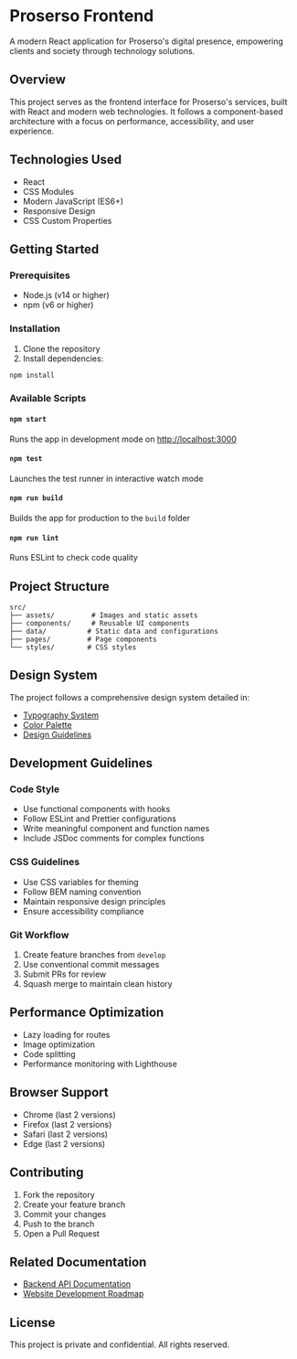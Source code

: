 # Proserso Frontend

A modern React application for Proserso's digital presence, empowering clients and society through technology solutions.

## Overview

This project serves as the frontend interface for Proserso's services, built with React and modern web technologies. It follows a component-based architecture with a focus on performance, accessibility, and user experience.

## Technologies Used

- React
- CSS Modules
- Modern JavaScript (ES6+)
- Responsive Design
- CSS Custom Properties

## Getting Started

### Prerequisites
- Node.js (v14 or higher)
- npm (v6 or higher)

### Installation
1. Clone the repository
2. Install dependencies:
```bash
npm install
```

### Available Scripts

#### `npm start`
Runs the app in development mode on [http://localhost:3000](http://localhost:3000)

#### `npm test`
Launches the test runner in interactive watch mode

#### `npm run build`
Builds the app for production to the `build` folder

#### `npm run lint`
Runs ESLint to check code quality

## Project Structure

```
src/
├── assets/         # Images and static assets
├── components/     # Reusable UI components
├── data/          # Static data and configurations
├── pages/         # Page components
└── styles/        # CSS styles
```

## Design System

The project follows a comprehensive design system detailed in:
- [Typography System](../typography.md)
- [Color Palette](../colour_palette.md)
- [Design Guidelines](../design_guidelines.md)

## Development Guidelines

### Code Style
- Use functional components with hooks
- Follow ESLint and Prettier configurations
- Write meaningful component and function names
- Include JSDoc comments for complex functions

### CSS Guidelines
- Use CSS variables for theming
- Follow BEM naming convention
- Maintain responsive design principles
- Ensure accessibility compliance

### Git Workflow
1. Create feature branches from `develop`
2. Use conventional commit messages
3. Submit PRs for review
4. Squash merge to maintain clean history

## Performance Optimization

- Lazy loading for routes
- Image optimization
- Code splitting
- Performance monitoring with Lighthouse

## Browser Support

- Chrome (last 2 versions)
- Firefox (last 2 versions)
- Safari (last 2 versions)
- Edge (last 2 versions)

## Contributing

1. Fork the repository
2. Create your feature branch
3. Commit your changes
4. Push to the branch
5. Open a Pull Request

## Related Documentation

- [Backend API Documentation](../backend_roadmap.md)
- [Website Development Roadmap](../website_roadmap.md)

## License

This project is private and confidential. All rights reserved.
